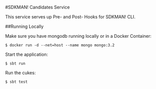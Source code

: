 #SDKMAN! Candidates Service

This service serves up Pre- and Post- Hooks for SDKMAN! CLI.

##Running Locally

Make sure you have mongodb running locally or in a Docker Container:

    $ docker run -d --net=host --name mongo mongo:3.2

Start the application:

    $ sbt run

Run the cukes:

    $ sbt test
